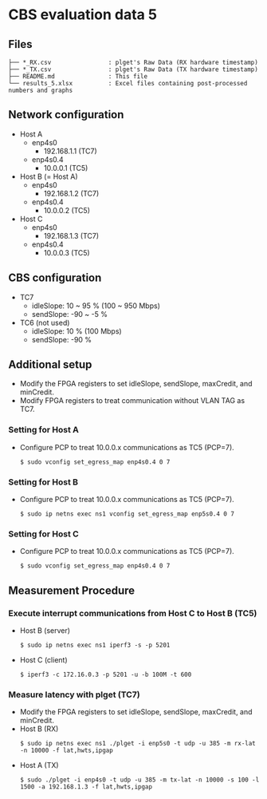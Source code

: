 # CBS evaluation data 5

## Files

```
├── *_RX.csv                : plget's Raw Data (RX hardware timestamp)
├── *_TX.csv                : plget's Raw Data (TX hardware timestamp)
├── README.md               : This file
└── results_5.xlsx          : Excel files containing post-processed numbers and graphs
```

## Network configuration

- Host A
  - enp4s0
    - 192.168.1.1 (TC7)
  - enp4s0.4
    - 10.0.0.1 (TC5)
- Host B (= Host A)
  - enp4s0
    - 192.168.1.2 (TC7)
  - enp4s0.4
    - 10.0.0.2 (TC5)
- Host C
  - enp4s0
    - 192.168.1.3 (TC7)
  - enp4s0.4
    - 10.0.0.3 (TC5)

## CBS configuration
- TC7
    - idleSlope: 10 ~ 95 % (100 ~  950 Mbps)
    - sendSlope: -90 ~ -5 %
- TC6 (not used)
    - idleSlope: 10 % (100 Mbps)
    - sendSlope: -90 %

## Additional setup

- Modify the FPGA registers to set idleSlope, sendSlope, maxCredit, and minCredit.
- Modify FPGA registers to treat communication without VLAN TAG as TC7.

### Setting for Host A
- Configure PCP to treat 10.0.0.x communications as TC5 (PCP=7).
   ```shell
   $ sudo vconfig set_egress_map enp4s0.4 0 7
   ```

### Setting for Host B
- Configure PCP to treat 10.0.0.x communications as TC5 (PCP=7).
   ```shell
   $ sudo ip netns exec ns1 vconfig set_egress_map enp5s0.4 0 7
   ```

### Setting for Host C
- Configure PCP to treat 10.0.0.x communications as TC5 (PCP=7).
   ```shell
   $ sudo vconfig set_egress_map enp4s0.4 0 7
   ```

## Measurement Procedure

### Execute interrupt communications from Host C to Host B (TC5)
- Host B (server)
   ```shell
   $ sudo ip netns exec ns1 iperf3 -s -p 5201
   ```
- Host C (client)
   ```shell
   $ iperf3 -c 172.16.0.3 -p 5201 -u -b 100M -t 600
   ```

### Measure latency with plget (TC7)
- Modify the FPGA registers to set idleSlope, sendSlope, maxCredit, and minCredit.
- Host B (RX)
   ```shell
   $ sudo ip netns exec ns1 ./plget -i enp5s0 -t udp -u 385 -m rx-lat -n 10000 -f lat,hwts,ipgap
   ```
- Host A (TX)
   ```shell
   $ sudo ./plget -i enp4s0 -t udp -u 385 -m tx-lat -n 10000 -s 100 -l 1500 -a 192.168.1.3 -f lat,hwts,ipgap
   ```
